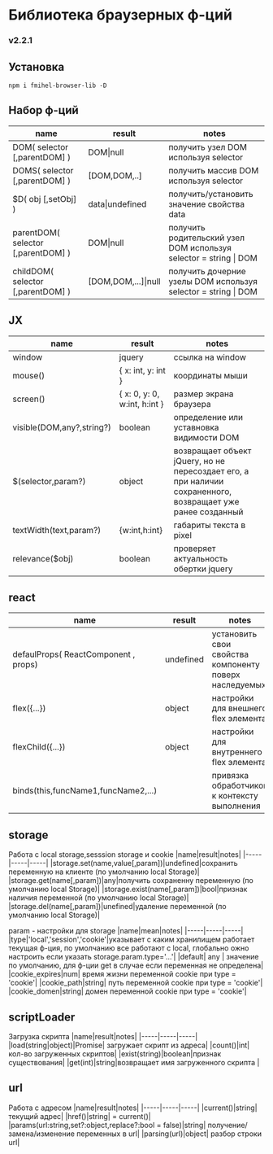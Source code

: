 # Библиотека браузерных ф-ций 
### v2.2.1
## Установка
`npm i fmihel-browser-lib -D`
## Набор ф-ций 
|name|result|notes|
|-----|-----|-----|
|DOM( selector [,parentDOM] )|DOM\|null| получить узел DOM используя selector |
|DOMS( selector [,parentDOM] )|[DOM,DOM,..]| получить массив DOM используя selector|
|$D( obj [,setObj] )|data\|undefined| получить/установить значение свойства data|
|parentDOM( selector [,parentDOM] )|DOM\|null| получить родительский узел DOM используя selector = string \| DOM |
|childDOM( selector [,parentDOM] )|[DOM,DOM,...]\|null| получить дочерние узелы DOM используя selector = string \| DOM |

## JX
|name|result|notes|
|-----|-----|-----|
|window|jquery| ссылка на window |
|mouse()|{ x: int, y: int }| координаты мыши|
|screen()|{ x: 0, y: 0, w:int, h:int }| размер экрана браузера|
|visible(DOM,any?,string?)|boolean| определение или уставновка видимости DOM|
|$(selector,param?)|object| возвращает объект jQuery, но не пересоздает его, а при наличии сохраненного, возвращает уже ранее созданный|
|textWidth(text,param?)|{w:int,h:int}| габариты текста в pixel|
|relevance($obj)|boolean| проверяет актуальность обертки jquery|



## react
|name|result|notes|
|-----|-----|-----|
|defaulProps( ReactComponent , props)|undefined| установить свои свойства компоненту поверх наследуемых|
|flex({...})|object|настройки для внешнего flex элемента|
|flexChild({...})|object|настройки для внутреннего flex элемента|
|binds(this,funcName1,funcName2,...)||привязка обработчиков к контексту выполнения|


## storage
Работа с local storage,sesssion storage и cookie
|name|result|notes|
|-----|-----|-----|
|storage.set(name,value[,param])|undefined|сохранить переменную на клиенте (по умолчанию local Storage)|
|storage.get(name[,param])|any|получить сохраненну переменную  (по умолчанию local Storage)|
|storage.exist(name[,param])|bool|признак наличия переменной  (по умолчанию local Storage)|
|storage.del(name[,param])|unefined|удаление переменной  (по умолчанию local Storage)|

param - настройки для storage
|name|mean|notes|
|-----|-----|-----|
|type|'local','session','cookie'|указывает с каким хранилищем работает текущая ф-ция, по умолчанию все работают с local, глобально ожно настроить если указать storage.param.type='...'|
|default| any | значение по умолчанию, для ф-ции get в случае если переменная не определена|
|cookie_expires|num| время жизни переменной cookie при type = 'cookie'|
|cookie_path|string| путь переменной cookie при type = 'cookie'|
|cookie_domen|string| домен переменной cookie при type = 'cookie'|

## scriptLoader
Загрузка скрипта
|name|result|notes|
|-----|-----|-----|
|load(string\|object)|Promise| загружает скрипт из адреса|
|count()|int|кол-во загруженных скриптов|
|exist(string)|boolean|признак существования|
|get(int)|string|возвращает имя загруженного скрипта |

## url
Работа с адресом
|name|result|notes|
|-----|-----|-----|
|current()|string| текущий адрес|
|href()|string| = current()|
|params(url:string,set?:object,replace?:bool = false)|string| получение/замена/изменение переменных в url|
|parsing(url)|object| разбор строки url|


